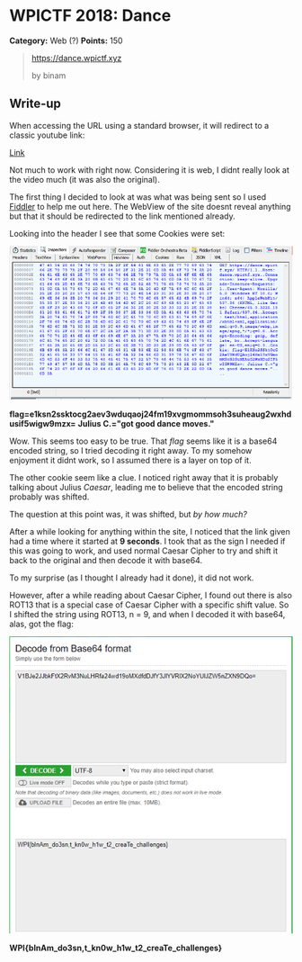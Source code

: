 # WPICTF 2018: Dance

**Category:** Web (?)
**Points:** 150

> https://dance.wpictf.xyz
> 
> by binam
> 

## Write-up

When accessing the URL using a standard browser, it will redirect to a classic youtube link:

[Link](https://www.youtube.com/watch?v=dQw4w9WgXcQ#t=0m09s)

Not much to work with right now. Considering it is web, I didnt really look at the video much (it was also the original).

The first thing I decided to look at was what was being sent so I used [Fiddler](https://www.telerik.com/fiddler) to help me out here. The WebView of the site doesnt reveal anything but that it should be redirected to the link mentioned already.

Looking into the header I see that some Cookies were set:

![](./Hex_Dance.png)

**flag=e1ksn2ssktocg2aev3wduqaoj24fm19xvgmommsoh3suheaug2wxhdusif5wigw9mzx=**
**Julius C.="got good dance moves."**

Wow. This seems too easy to be true. That *flag* seems like it is a base64 encoded string, so I tried decoding it right away. To my somehow enjoyment it didnt work, so I assumed there is a layer on top of it. 

The other cookie seem like a clue. I noticed right away that it is probably talking about Julius *Caesar*, leading me to believe that the encoded string probably was shifted. 

The question at this point was, it was shifted, but *by how much?*

After a while looking for anything within the site, I noticed that the link given had a time where it started at **9 seconds**. I took that as the sign I needed if this was going to work, and used normal Caesar Cipher to try and shift it back to the original and then decode it with base64.

To my surprise (as I thought I already had it done), it did not work. 

However, after a while reading about Caesar Cipher, I found out there is also ROT13 that is a special case of Caesar Cipher with a specific shift value. So I shifted the string using ROT13, n = 9, and when I decoded it with base64, alas, got the flag:

![](./Decode_Dance.png)

**WPI{bInAm_do3sn,t_kn0w_h1w_t2_creaTe_chaIIenges}**
